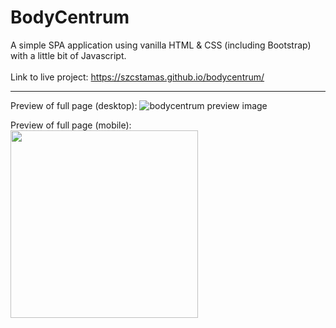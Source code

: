 # BodyCentrum

A simple SPA application using vanilla HTML & CSS (including Bootstrap) with a little bit of Javascript.<br><br>
Link to live project: <a href="https://szcstamas.github.io/bodycentrum/" target="_blank">https://szcstamas.github.io/bodycentrum/</a>

---

Preview of full page (desktop):
![bodycentrum preview image](https://raw.githubusercontent.com/szcstamas/bodycentrum/main/img/szcstamas.github.io_bodycentrum_%20preview.png)

Preview of full page (mobile):<br />
<img src="https://github.com/szcstamas/bodycentrum/blob/main/img/szcstamas.github.io_bodycentrum_preview_mobile.png?raw=true" width="300">
